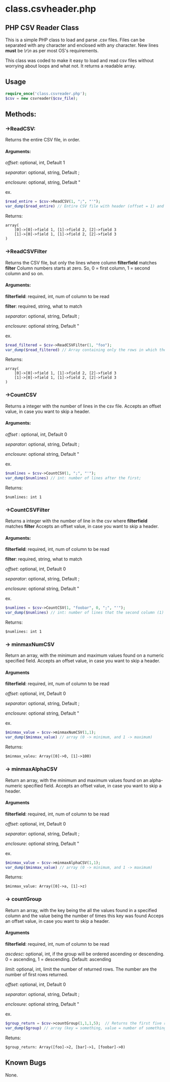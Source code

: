 # class.csvheader.php

## PHP CSV Reader Class

This is a simple PHP class to load and parse .csv files. 
Files can be separated with any character and enclosed with any character. 
New lines **must** be _\r\n_ as per most OS's requirements. 

This class was coded to make it easy to load and read csv files without worrying about loops and what not.
It returns a readable array. 

## Usage 
```php
require_once('class.csvreader.php');
$csv = new csvreader($csv_file);
```

## Methods:
### ->ReadCSV:

Returns the entire CSV file, in order. 

#### Arguments:
_offset_: optional, int, Default 1

_separator_: optional, string, Default ;

 _enclosure_: optional, string, Default "
 

ex.
```php
$read_entire = $csv->ReadCSV(1, ";", "'");
var_dump($read_entire) // Entire CSV file with header (offset = 1) and data enclosed by "", while separated by ;
```


Returns:
```
array(
	[0]->[0]->field 1, [1]->field 2, [2]->field 3
	[1]->[0]->field 1, [1]->field 2, [2]->field 3
)
```



### ->ReadCSVFilter

Returns the CSV file, but only the lines where column **filterfield** matches **filter**
Column numbers starts at zero. So, 0 = first column, 1 = second column and so on.

#### Arguments:
**filterfield**: required, int, num of column to be read

**filter**: required, string, what to match

_separator_: optional, string, Default ;

_enclosure_: optional string, Default "


ex.
```php
$read_filtered = $csv->ReadCSVFilter(1, "foo");
var_dump($read_filtered) // Array containing only the rows in which the column 1 (second column) has the value "foo"
```


Returns:
```
array(
	[0]->[0]->field 1, [1]->field 2, [2]->field 3
	[1]->[0]->field 1, [1]->field 2, [2]->field 3
)
```



### ->CountCSV
Returns a integer with the number of lines in the csv file. 
Accepts an offset value, in case you want to skip a header.

#### Arguments:
_offset_ : optional, int, Default 0

_separator_: optional, string, Default ;

_enclosure_: optional string, Default "


ex.
```php
$numlines = $csv->CountCSV(1, ";", "'");
var_dump($numlines) // int: number of lines after the first;
```


Returns:
```
$numlines: int 1
```



### ->CountCSVFilter
Returns a integer with the number of line in the csv where **filterfield** matches **filter**
Accepts an offset value, in case you want to skip a header.

#### Arguments:
**filterfield**: required, int, num of column to be read

**filter**: required, string, what to match

_offset_: optional, int, Default 0

_separator_: optional, string, Default ;

_enclosure_: optional string, Default "


ex.
```php
$numlines = $csv->CountCSV(1, "foobar", 0, ";", "'");
var_dump($numlines) // int: number of lines that the second column (1) has the content "foobar"
```


Returns:
```
$numlines: int 1
```


### -> minmaxNumCSV
Return an array, with the minimum and maximum values found on a numeric specified field.
Accepts an offset value, in case you want to skip a header.

#### Arguments
**filterfield**: required, int, num of column to be read

_offset_: optional, int, Default 0

_separator_: optional, string, Default ;

_enclosure_: optional string, Default "


ex.
```php
$minmax_value = $csv->minmaxNumCSV(1,1);
var_dump($minmax_value) // array (0 -> minimum, and 1 -> maximum)
```


Returns:
```
$minmax_valeu: Array([0]->0, [1]->100)
```



### -> minmaxAlphaCSV
Return an array, with the minimum and maximum values found on an  alpha-numeric specified field.
Accepts an offset value, in case you want to skip a header.

#### Arguments
**filterfield**: required, int, num of column to be read

_offset_: optional, int, Default 0

_separator_: optional, string, Default ;

_enclosure_: optional string, Default "


ex.
```php
$minmax_value = $csv->minmaxAlphaCSV(1,1);
var_dump($minmax_value) // array (0 -> minimum, and 1 -> maximum)
```


Returns:
```
$minmax_value: Array([0]->a, [1]->z)
```



### -> countGroup
Return an array, with the key being the all the values found in a specified column and the value being the number of times this key was found
Acceps an offset value, in case you want to skip a header.

#### Arguments
**filterfield**: required, int, num of column to be read

_ascdesc_: optional, int, if the group will be ordered ascending or descending. 0 = ascending, 1 = descending. Default: ascending

_limit_: optional, int, limit the number of returned rows. The number are the number of first rows returned.

_offset_: optional, int, Default 0

_separator_: optional, string, Default ;

_enclosure_: optional string, Default "


ex.
```php
$group_return = $csv->countGroup(1,1,1,5);  // Returns the first five rows, skipping the first, in descending order. Column number 1.
var_dump($group) // array (key = something, value = number of something)
```


Retuns:
```
$group_return: Array([foo]->2, [bar]->1, [foobar]->0)
```



## Known Bugs 
None. 